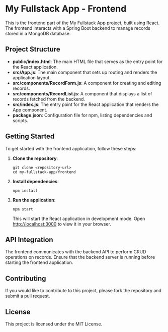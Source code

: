 # My Fullstack App - Frontend

This is the frontend part of the My Fullstack App project, built using React. The frontend interacts with a Spring Boot backend to manage records stored in a MongoDB database.

## Project Structure

- **public/index.html**: The main HTML file that serves as the entry point for the React application.
- **src/App.js**: The main component that sets up routing and renders the application layout.
- **src/components/RecordForm.js**: A component for creating and editing records.
- **src/components/RecordList.js**: A component that displays a list of records fetched from the backend.
- **src/index.js**: The entry point for the React application that renders the App component.
- **package.json**: Configuration file for npm, listing dependencies and scripts.

## Getting Started

To get started with the frontend application, follow these steps:

1. **Clone the repository**:
   ```
   git clone <repository-url>
   cd my-fullstack-app/frontend
   ```

2. **Install dependencies**:
   ```
   npm install
   ```

3. **Run the application**:
   ```
   npm start
   ```

   This will start the React application in development mode. Open [http://localhost:3000](http://localhost:3000) to view it in your browser.

## API Integration

The frontend communicates with the backend API to perform CRUD operations on records. Ensure that the backend server is running before starting the frontend application.

## Contributing

If you would like to contribute to this project, please fork the repository and submit a pull request.

## License

This project is licensed under the MIT License.